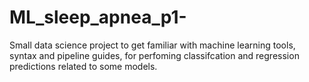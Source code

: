 # ML_sleep_apnea_p1-
Small data science project to get familiar with machine learning tools, syntax and pipeline guides, for perfoming classifcation and regression predictions related to some models. 
